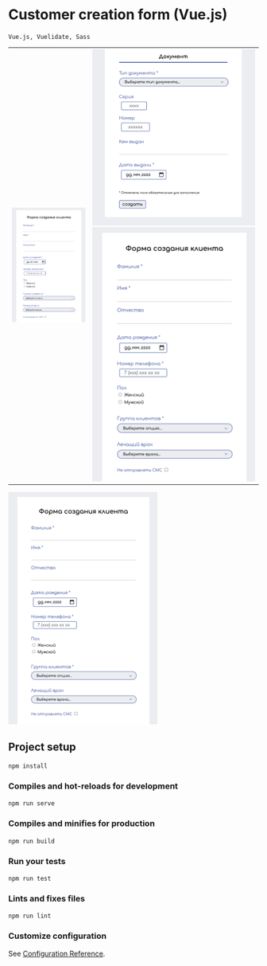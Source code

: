 # Customer creation form (Vue.js)

```
Vue.js, Vuelidate, Sass
```
|     |     |
| --- | --- |
| ![Screen_1](screenshots/screen_1.png) | ![Screen_2](screenshots/screen_2.png) ![Screen_3](screenshots/screen_1.png)  |
<img src="screenshots/screen_1.png" width="300">

## Project setup
```
npm install
```

### Compiles and hot-reloads for development
```
npm run serve
```

### Compiles and minifies for production
```
npm run build
```

### Run your tests
```
npm run test
```

### Lints and fixes files
```
npm run lint
```

### Customize configuration
See [Configuration Reference](https://cli.vuejs.org/config/).

